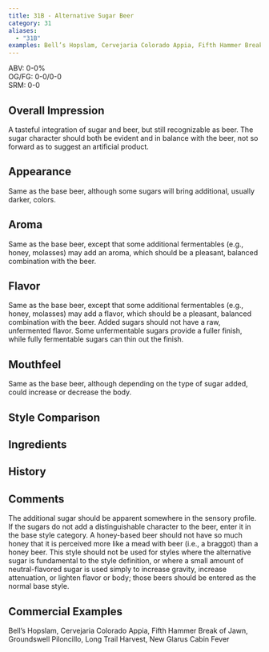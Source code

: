 ```yaml
---
title: 31B - Alternative Sugar Beer
category: 31
aliases: 
  - "31B"
examples: Bell’s Hopslam, Cervejaria Colorado Appia, Fifth Hammer Break of Jawn, Groundswell Piloncillo, Long Trail Harvest, New Glarus Cabin Fever
---
```


ABV: 0-0%  
OG/FG: 0-0/0-0  
SRM: 0-0  

## Overall Impression
A tasteful integration of sugar and beer, but still recognizable as beer. The sugar character should both be evident and in balance with the beer, not so forward as to suggest an artificial product.

## Appearance
Same as the base beer, although some sugars will bring additional, usually darker, colors.

## Aroma
Same as the base beer, except that some additional fermentables (e.g., honey, molasses) may add an aroma, which should be a pleasant, balanced combination with the beer.

## Flavor
Same as the base beer, except that some additional fermentables (e.g., honey, molasses) may add a flavor, which should be a pleasant, balanced combination with the beer. Added sugars should not have a raw, unfermented flavor. Some unfermentable sugars provide a fuller finish, while fully fermentable sugars can thin out the finish.

## Mouthfeel
Same as the base beer, although depending on the type of sugar added, could increase or decrease the body.

## Style Comparison


## Ingredients


## History


## Comments
The additional sugar should be apparent somewhere in the sensory profile. If the sugars do not add a distinguishable character to the beer, enter it in the base style category. A honey-based beer should not have so much honey that it is perceived more like a mead with beer (i.e., a braggot) than a honey beer. This style should not be used for styles where the alternative sugar is fundamental to the style definition, or where a small amount of neutral-flavored sugar is used simply to increase gravity, increase attenuation, or lighten flavor or body; those beers should be entered as the normal base style.

## Commercial Examples
Bell’s Hopslam, Cervejaria Colorado Appia, Fifth Hammer Break of Jawn, Groundswell Piloncillo, Long Trail Harvest, New Glarus Cabin Fever